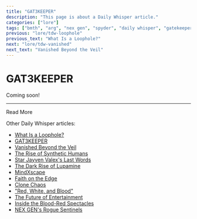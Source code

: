 ```yaml
---
title: "GAT3KEEPER"
description: "This page is about a Daily Whisper article."
categories: ["lore"]
tags: ["bmth", "arg", "nex gen", "spyder", "daily whisper", "gatekeeper", "gat3keeper"]
previous: "lore/tdw-loophole"
previous_text: "What Is a Loophole?"
next: "lore/tdw-vanished"
next_text: "Vanished Beyond the Veil"
---
```

# GAT3KEEPER

Coming soon!

***

Read More

Other Daily Whisper articles:

- [What Is a Loophole?](tdw-loophole)
- [GAT3KEEPER](tdw-gatekeeper)
- [Vanished Beyond the Veil](tdw-vanished)
- [The Rise of Synthetic Humans](tdw-riseofsynth)
- [Star Jayven Valex's Last Words](tdw-valexlastwords)
- [The Dark Rise of Lupamine](tdw-riseoflupamine)
- [MindXscape](tdw-mindxscape)
- [Faith on the Edge](tdw-faithedge)
- [Clone Chaos](tdw-clonechaos)
- ["Red, White, and Blood"](tdw-redwhiteblood)
- [The Future of Entertainment](tdw-futureentertainment)
- [Inside the Blood-Red Spectacles](tdw-bloodredspectacles)
- [NEX GEN's Rogue Sentinels](tdw-roguesentinels)